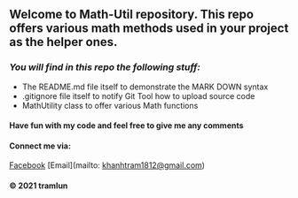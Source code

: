 ## Welcome to Math-Util repository. This repo offers various math methods used in your project as the helper ones.

### _You will find in this repo the following stuff:_
* The README.md file itself to demonstrate the MARK DOWN syntax
* .gitignore file itself to notify Git Tool how to upload source code
* MathUtility class to offer various Math functions

#### Have fun with my code and feel free to give me any comments

#### Connect me via: 
[Facebook](http://facebook.com/le.vinh.2013)
[Email](mailto: khanhtram1812@gmail.com)

#### © 2021 tramlun
